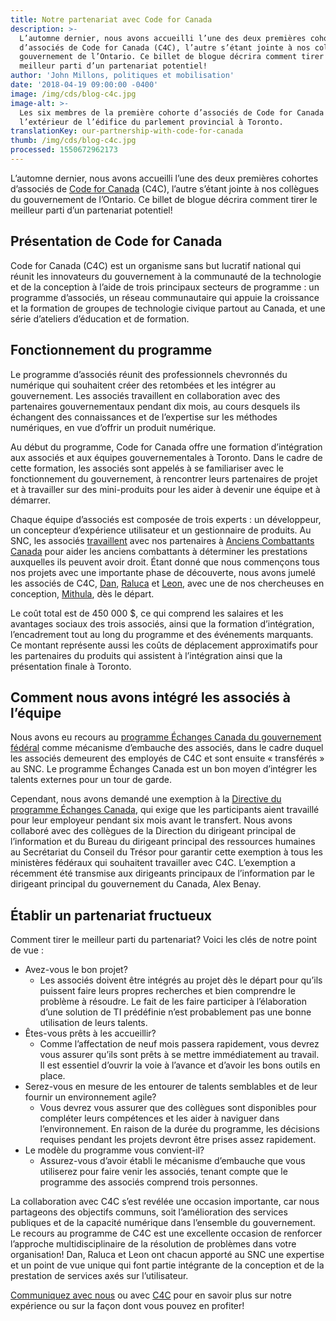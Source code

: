 ```yaml
---
title: Notre partenariat avec Code for Canada
description: >-
  L’automne dernier, nous avons accueilli l’une des deux premières cohortes
  d’associés de Code for Canada (C4C), l’autre s’étant jointe à nos collègues du
  gouvernement de l’Ontario. Ce billet de blogue décrira comment tirer le
  meilleur parti d’un partenariat potentiel!
author: 'John Millons, politiques et mobilisation'
date: '2018-04-19 09:00:00 -0400'
image: /img/cds/blog-c4c.jpg
image-alt: >-
  Les six membres de la première cohorte d’associés de Code for Canada à
  l’extérieur de l’édifice du parlement provincial à Toronto.
translationKey: our-partnership-with-code-for-canada
thumb: /img/cds/blog-c4c.jpg
processed: 1550672962173
---
```


L’automne dernier, nous avons accueilli l’une des deux premières cohortes d’associés de [Code for Canada](https://codefor.ca/fr/) (C4C), l’autre s’étant jointe à nos collègues du gouvernement de l’Ontario. Ce billet de blogue décrira comment tirer le meilleur parti d’un partenariat potentiel!

## Présentation de Code for Canada

Code for Canada (C4C) est un organisme sans but lucratif national qui réunit les innovateurs du gouvernement à la communauté de la technologie et de la conception à l’aide de trois principaux secteurs de programme : un programme d’associés, un réseau communautaire qui appuie la croissance et la formation de groupes de technologie civique partout au Canada, et une série d’ateliers d’éducation et de formation.

## Fonctionnement du programme

Le programme d’associés réunit des professionnels chevronnés du numérique qui souhaitent créer des retombées et les intégrer au gouvernement. Les associés travaillent en collaboration avec des partenaires gouvernementaux pendant dix mois, au cours desquels ils échangent des connaissances et de l’expertise sur les méthodes numériques, en vue d’offrir un produit numérique.

Au début du programme, Code for Canada offre une formation d’intégration aux associés et aux équipes gouvernementales à Toronto. Dans le cadre de cette formation, les associés sont appelés à se familiariser avec le fonctionnement du gouvernement, à rencontrer leurs partenaires de projet et à travailler sur des mini-produits pour les aider à devenir une équipe et à démarrer.

Chaque équipe d’associés est composée de trois experts : un développeur, un concepteur d’expérience utilisateur et un gestionnaire de produits. Au SNC, les associés [travaillent](https://medium.com/code-for-canada/benefits-at-a-glance-aee020d224f8) avec nos partenaires à [Anciens Combattants Canada](https://www.canada.ca/fr/anciens-combattants-canada.html) pour aider les anciens combattants à déterminer les prestations auxquelles ils peuvent avoir droit. Étant donné que nous commençons tous nos projets avec une importante phase de découverte, nous avons jumelé les associés de C4C, [Dan](https://twitter.com/danprime), [Raluca](https://twitter.com/eneraluca) et [Leon](https://twitter.com/le0nL), avec une de nos chercheuses en conception, [Mithula](https://twitter.com/MithulaNaik), dès le départ.

Le coût total est de 450 000 $, ce qui comprend les salaires et les avantages sociaux des trois associés, ainsi que la formation d’intégration, l’encadrement tout au long du programme et des événements marquants. Ce montant représente aussi les coûts de déplacement approximatifs pour les partenaires du produits qui assistent à l’intégration ainsi que la présentation finale à Toronto.

## Comment nous avons intégré les associés à l’équipe

Nous avons eu recours au [programme Échanges Canada du gouvernement fédéral](https://www.canada.ca/fr/secretariat-conseil-tresor/services/perfectionnement-professionnel/echanges-canada.html) comme mécanisme d’embauche des associés, dans le cadre duquel les associés demeurent des employés de C4C et sont ensuite « transférés » au SNC. Le programme Échanges Canada est un bon moyen d’intégrer les talents externes pour un tour de garde.

Cependant, nous avons demandé une exemption à la [Directive du programme Échanges Canada](https://www.tbs-sct.gc.ca/pol/doc-fra.aspx?id=12553), qui exige que les participants aient travaillé pour leur employeur pendant six mois avant le transfert. Nous avons collaboré avec des collègues de la Direction du dirigeant principal de l’information et du Bureau du dirigeant principal des ressources humaines au Secrétariat du Conseil du Trésor pour garantir cette exemption à tous les ministères fédéraux qui souhaitent travailler avec C4C. L’exemption a récemment été transmise aux dirigeants principaux de l’information par le dirigeant principal du gouvernement du Canada, Alex Benay.

## Établir un partenariat fructueux

Comment tirer le meilleur parti du partenariat? Voici les clés de notre point de vue :

* Avez-vous le bon projet?
  * Les associés doivent être intégrés au projet dès le départ pour qu’ils puissent faire leurs propres recherches et bien comprendre le problème à résoudre. Le fait de les faire participer à l’élaboration d’une solution de TI prédéfinie n’est probablement pas une bonne utilisation de leurs talents.
* Êtes-vous prêts à les accueillir?
  * Comme l’affectation de neuf mois passera rapidement, vous devrez vous assurer qu’ils sont prêts à se mettre immédiatement au travail. Il est essentiel d’ouvrir la voie à l’avance et d’avoir les bons outils en place.
* Serez-vous en mesure de les entourer de talents semblables et de leur fournir un environnement agile?
  * Vous devrez vous assurer que des collègues sont disponibles pour compléter leurs compétences et les aider à naviguer dans l’environnement. En raison de la durée du programme, les décisions requises pendant les projets devront être prises assez rapidement.
* Le modèle du programme vous convient-il?
  * Assurez-vous d’avoir établi le mécanisme d’embauche que vous utiliserez pour faire venir les associés, tenant compte que le programme des associés comprend trois personnes.

La collaboration avec C4C s’est revélée une occasion importante, car nous partageons des objectifs communs, soit l’amélioration des services publiques et de la capacité numérique dans l’ensemble du gouvernement. Le recours au programme de C4C est une excellente occasion de renforcer l’approche multidisciplinaire de la résolution de problèmes dans votre organisation! Dan, Raluca et Leon ont chacun apporté au SNC une expertise et un point de vue unique qui font partie intégrante de la conception et de la prestation de services axés sur l’utilisateur.

[Communiquez avec nous](mailto:cds-snc@tbs-sct.gc.ca) ou avec [C4C](mailto:dorothy@codefor.ca) pour en savoir plus sur notre expérience ou sur la façon dont vous pouvez en profiter!

